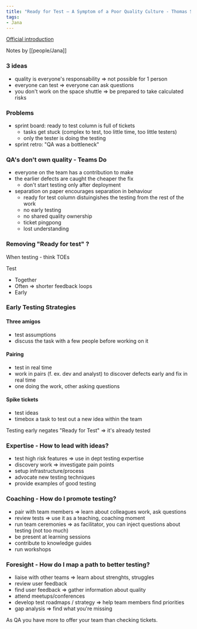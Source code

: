 ```yaml
---
title: "Ready for Test – A Symptom of a Poor Quality Culture - Thomas Shipley"
tags:
- Jana
---
```


[Official introduction](https://conference.eurostarsoftwaretesting.com/event/2022/ready-for-test-a-symptom-of-a-poor-quality-culture/)

Notes by [[people/Jana]]

### 3 ideas
- quality is everyone's responsability => not possible for 1 person
- everyone can test => everyone can ask questions
- you don't work on the space shuttle => be prepared to take calculated risks

### Problems
- sprint board: ready to test column is full of tickets
	- tasks get stuck (complex to test, too little time, too little testers)
	- only the tester is doing the testing
- sprint retro: "QA was a bottleneck"

### QA's don't own quality - Teams Do
- everyone on the team has a contribution to make 
- the earlier defects are caught the cheaper the fix 
	- don't start testing only after deployment
- separation on paper encourages separation in behaviour 
	- ready for test column distuingishes the testing from the rest of the work
	- no early testing
	- no shared quality ownership
	- ticket pingpong
	- lost understanding
	
### Removing "Ready for test" ?
When testing - think TOEs

Test 
- Together
- Often => shorter feedback loops
- Early

### Early Testing Strategies
#### Three amigos
-  test assumptions
-  discuss the task with a few people before working on it

#### Pairing
- test in real time
- work in pairs (f. ex. dev and analyst) to discover defects early and fix in real time
- one doing the work, other asking questions

#### Spike tickets
- test ideas
- timebox a task to test out a new idea within the team

Testing early negates "Ready for Test" => it's already tested

### Expertise - How to lead with ideas? 
- test high risk features => use in dept testing expertise
- discovery work => investigate pain points
- setup infrastructure/process
- advocate new testing techniques 
- provide examples of good testing

### Coaching - How do I promote testing?
- pair with team members => learn about colleagues work, ask questions
- review tests => use it as a teaching, coaching moment
- run team ceremonies => as facilitator, you can inject questions about testing (not too much)
- be present at learning sessions
- contribute to knowledge guides
- run workshops

### Foresight - How do I map a path to better testing?
- liaise with other teams => learn about strenghts, struggles
- review user feedback 
- find user feedback => gather information about quality
- attend meetups/conferences
- develop test roadmaps / strategy => help team members find priorities
- gap analysis => find what you're missing 

As QA you have more to offer your team than checking tickets. 

